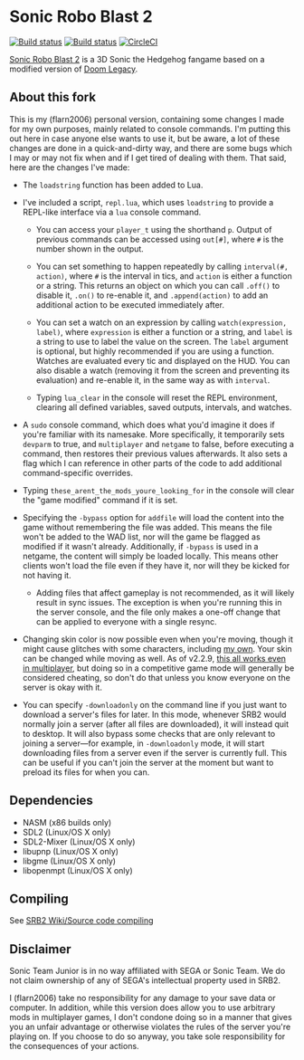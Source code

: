 # Sonic Robo Blast 2

[![Build status](https://ci.appveyor.com/api/projects/status/399d4hcw9yy7hg2y?svg=true)](https://ci.appveyor.com/project/STJr/srb2)
[![Build status](https://travis-ci.org/STJr/SRB2.svg?branch=master)](https://travis-ci.org/STJr/SRB2)
[![CircleCI](https://circleci.com/gh/STJr/SRB2/tree/master.svg?style=svg)](https://circleci.com/gh/STJr/SRB2/tree/master)

[Sonic Robo Blast 2](https://srb2.org/) is a 3D Sonic the Hedgehog fangame based on a modified version of [Doom Legacy](http://doomlegacy.sourceforge.net/).

## About this fork
This is my (flarn2006) personal version, containing some changes I made for my own purposes, mainly related to console commands. I'm putting this out here in case anyone else wants to use it, but be aware, a lot of these changes are done in a quick-and-dirty way, and there are some bugs which I may or may not fix when and if I get tired of dealing with them. That said, here are the changes I've made:

- The `loadstring` function has been added to Lua.

- I've included a script, `repl.lua`, which uses `loadstring` to provide a REPL-like interface via a `lua` console command.

    - You can access your `player_t` using the shorthand `p`. Output of previous commands can be accessed using `out[#]`, where `#` is the number shown in the output.

	- You can set something to happen repeatedly by calling `interval(#, action)`, where `#` is the interval in tics, and `action` is either a function or a string. This returns an object on which you can call `.off()` to disable it, `.on()` to re-enable it, and `.append(action)` to add an additional action to be executed immediately after.

	- You can set a watch on an expression by calling `watch(expression, label)`, where `expression` is either a function or a string, and `label` is a string to use to label the value on the screen. The `label` argument is optional, but highly recommended if you are using a function. Watches are evaluated every tic and displayed on the HUD. You can also disable a watch (removing it from the screen and preventing its evaluation) and re-enable it, in the same way as with `interval`.

	- Typing `lua_clear` in the console will reset the REPL environment, clearing all defined variables, saved outputs, intervals, and watches.

- A `sudo` console command, which does what you'd imagine it does if you're familiar with its namesake. More specifically, it temporarily sets `devparm` to true, and `multiplayer` and `netgame` to false, before executing a command, then restores their previous values afterwards. It also sets a flag which I can reference in other parts of the code to add additional command-specific overrides.

- Typing `these_arent_the_mods_youre_looking_for` in the console will clear the "game modified" command if it is set.

- Specifying the `-bypass` option for `addfile` will load the content into the game without remembering the file was added. This means the file won't be added to the WAD list, nor will the game be flagged as modified if it wasn't already. Additionally, if `-bypass` is used in a netgame, the content will simply be loaded locally. This means other clients won't load the file even if they have it, nor will they be kicked for not having it.

    - Adding files that affect gameplay is not recommended, as it will likely result in sync issues. The exception is when you're running this in the server console, and the file only makes a one-off change that can be applied to everyone with a single resync.

- Changing skin color is now possible even when you're moving, though it might cause glitches with some characters, including [my own](https://mb.srb2.org/addons/sparks-the-scarf-rider.2807/). Your skin can be changed while moving as well. As of v2.2.9, [this all works even in multiplayer](https://git.do.srb2.org/STJr/SRB2/issues/588), but doing so in a competitive game mode will generally be considered cheating, so don't do that unless you know everyone on the server is okay with it.

- You can specify `-downloadonly` on the command line if you just want to download a server's files for later. In this mode, whenever SRB2 would normally join a server (after all files are downloaded), it will instead quit to desktop. It will also bypass some checks that are only relevant to joining a server—for example, in `-downloadonly` mode, it will start downloading files from a server even if the server is currently full. This can be useful if you can't join the server at the moment but want to preload its files for when you can.

## Dependencies
- NASM (x86 builds only)
- SDL2 (Linux/OS X only)
- SDL2-Mixer (Linux/OS X only)
- libupnp (Linux/OS X only)
- libgme (Linux/OS X only)
- libopenmpt (Linux/OS X only)

## Compiling

See [SRB2 Wiki/Source code compiling](http://wiki.srb2.org/wiki/Source_code_compiling)

## Disclaimer
Sonic Team Junior is in no way affiliated with SEGA or Sonic Team. We do not claim ownership of any of SEGA's intellectual property used in SRB2.

I (flarn2006) take no responsibility for any damage to your save data or computer. In addition, while this version does allow you to use arbitrary mods in multiplayer games, I don't condone doing so in a manner that gives you an unfair advantage or otherwise violates the rules of the server you're playing on. If you choose to do so anyway, you take sole responsibility for the consequences of your actions.
